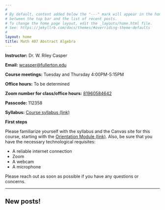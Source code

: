 ```yaml
---
#
# By default, content added below the "---" mark will appear in the home page
# between the top bar and the list of recent posts.
# To change the home page layout, edit the _layouts/home.html file.
# See: https://jekyllrb.com/docs/themes/#overriding-theme-defaults
#
layout: home
title: Math 407 Abstract Algebra
---
```


**Instructor:** Dr. W. Riley Casper

**Email:** wcasper@fullerton.edu

**Course meetings:** Tuesday and Thursday 4:00PM-5:15PM

**Office hours:** To be determined

**Zoom number for class/office hours:** <a target="_parent" href="https://fullerton.zoom.us/j/81960584642?pwd=N1J6Y05pd3h5KzBtNjE4anloSmRPQT09">81960584642</a>

**Passcode:** 112358

**Syllabus:** <a target="_parent" href="extras/syllabus.html">Course syllabus (link)</a>

**First steps**

Please familiarize yourself with the syllabus and the Canvas site for this course, starting with the <a target="_parent" href="https://csufullerton.instructure.com/courses/3087997/modules">Orientation Module (link)</a>.  Also, be sure that you have the necessary technological requisites:
* A reliable internet connection
* Zoom
* A webcam
* A microphone

Please reach out as soon as possible if you have any questions or concerns.

***

## New posts!

